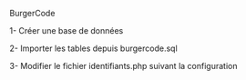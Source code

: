 BurgerCode


1- Créer une base de données


2- Importer les tables depuis burgercode.sql


3- Modifier le fichier identifiants.php suivant la configuration
